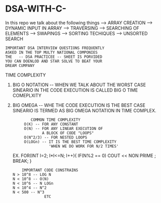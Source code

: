 # DSA-WITH-C-
In this repo we talk about the following things
--> ARRAY CREATION 
--> DYNAMIC INPUT IN ARRAY
--> TRAVERSING
--> SEARCHING OF ELEMENTS 
--> SWAPINGS 
--> SORTING TECHIQUES 
--> UNSORTED SEARCH 

    IMPORTANT DSA INTERVIEW QUESTIONS FREQUENTLY 
    ASKED IN THE TOP MULTY NATIONAL COMPONIES
    THE   -- DSA PRACTICEE -- SHEET IS PORVIDED 
    YOU CAN DOENLOD AND STAR SOLVE TO BEAT YOUR 
    DREAM CUMPANY

TIME COMPLEXITY
1. BIG O NOTATION -- WHEN WE TALK ABOUT THE WORST CASE SINEARIO IN THE CODE EXECUTION
   IS CALLED BIG O TIME COMEPLXITY

2. BIG OMEGA -- WHE THE CODE EXECUTION IS THE BEST CASE SINEARIO IS TERMED AS BIG OMEGA
   NOTATION IN TIME COMPLEX.

               COMMON TIME COMPLEXITY
            O(K) -- FOR ANY CONSTANT
            O(N) -- FOR ANY LINEAR EXECUTION OF
                    A BLOCK OF CODE "LOOPS"
            O(N^2/3) -- FOR NESTED LOOPS
            O(LOGn) -- IT IS THE BEST TIME COMPLEXITY
                       'WHEN WE DO WORK FOR N/2 TIMES'

   EX.
   FOR(INT I=2; I*I<=N; I++){
    IF(N%2 == 0)
     COUT << NON PRIME ;
     BREAK;
   }

           IMPORTANT CODE CONSTRAINS
       N > 10^8 -- LOG N
       N < 10^8 -- O(N)
       N < 10^6 -- N LOGn
       N < 10^4 -- N^2
       N < 500 -- N^3
                     ETC
         
            
